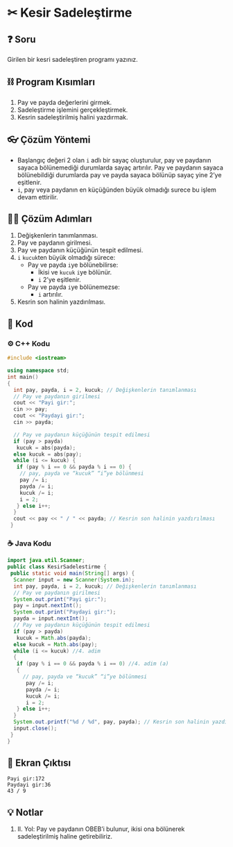 # ✂ Kesir Sadeleştirme

## ❓ Soru
Girilen bir kesri sadeleştiren programı yazınız.

## ⛓ Program Kısımları
1. Pay ve payda değerlerini girmek.
2. Sadeleştirme işlemini gerçekleştirmek.
3. Kesrin sadeleştirilmiş halini yazdırmak.

## 👓 Çözüm Yöntemi 
- Başlangıç değeri 2 olan `i` adlı bir sayaç oluşturulur, pay ve paydanın sayaca bölünemediği durumlarda sayaç artırılır. Pay ve paydanın sayaca bölünebildiği durumlarda pay ve payda sayaca bölünüp sayaç yine 2’ye eşitlenir.
- `i`, pay veya paydanın en küçüğünden büyük olmadığı surece bu işlem devam ettirilir.
  
## 👩‍🔧 Çözüm Adımları
1. Değişkenlerin tanımlanması.
2. Pay ve paydanın girilmesi.
3. Pay ve paydanın küçüğünün tespit edilmesi.
4. `i` `kucuk`ten büyük olmadığı sürece:
   - Pay ve payda `i`ye bölünebilirse:
     - İkisi ve `kucuk` `i`ye bölünür.
     - `i` 2’ye eşitlenir.
   - Pay ve payda `i`ye bölünemezse:
     - `i` artırılır.
5. Kesrin son halinin yazdırılması.

## 🤖 Kod

[//]: ------------------------------------------------------------------------------
<!-- ----------------------------- C++ Kodu ----------------------------------- -->
[//]: ------------------------------------------------------------------------------

### ⚙ C++ Kodu

```cpp
#include <iostream>

using namespace std;
int main()
{
  int pay, payda, i = 2, kucuk; // Değişkenlerin tanımlanması
  // Pay ve paydanın girilmesi
  cout << "Payi gir:";
  cin >> pay; 
  cout << "Paydayi gir:";
  cin >> payda;

  // Pay ve paydanın küçüğünün tespit edilmesi
  if (pay > payda) 
   kucuk = abs(payda);
  else kucuk = abs(pay);
  while (i <= kucuk) {
   if (pay % i == 0 && payda % i == 0) {
    // pay, payda ve “kucuk” “i”ye bölünmesi
    pay /= i; 
    payda /= i;
    kucuk /= i;
    i = 2; 
   } else i++; 
  }
  cout << pay << " / " << payda; // Kesrin son halinin yazdırılması
 }
```

[//]: ------------------------------------------------------------------------------
<!-- ----------------------------- Java Kodu ----------------------------------- -->
[//]: ------------------------------------------------------------------------------

### ☕ Java Kodu

```java
import java.util.Scanner;
public class KesirSadelestirme {
 public static void main(String[] args) {
  Scanner input = new Scanner(System.in);
  int pay, payda, i = 2, kucuk; // Değişkenlerin tanımlanması
  // Pay ve paydanın girilmesi
  System.out.print("Payi gir:");
  pay = input.nextInt(); 
  System.out.print("Paydayi gir:");
  payda = input.nextInt(); 
  // Pay ve paydanın küçüğünün tespit edilmesi
  if (pay > payda) 
   kucuk = Math.abs(payda);
  else kucuk = Math.abs(pay);
  while (i <= kucuk) //4. adim
  {
   if (pay % i == 0 && payda % i == 0) //4. adim (a)
   {
     // pay, payda ve “kucuk” “i”ye bölünmesi
      pay /= i; 
      payda /= i;
      kucuk /= i;
      i = 2; 
   } else i++;
  }
  System.out.printf("%d / %d", pay, payda); // Kesrin son halinin yazdırılması
  input.close();
 }
}
```


## 🎉 Ekran Çıktısı

```
Payi gir:172
Paydayi gir:36
43 / 9
```

## 💡 Notlar 
1. II. Yol: Pay ve paydanın OBEB’i bulunur, ikisi ona bölünerek sadeleştirilmiş haline getirebiliriz.